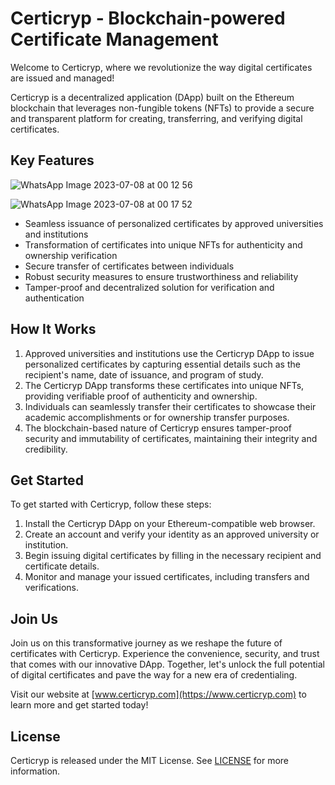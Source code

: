 # Certicryp - Blockchain-powered Certificate Management

Welcome to Certicryp, where we revolutionize the way digital certificates are issued and managed! 

Certicryp is a decentralized application (DApp) built on the Ethereum blockchain that leverages non-fungible tokens (NFTs) to provide a secure and transparent platform for creating, transferring, and verifying digital certificates. 

## Key Features
![WhatsApp Image 2023-07-08 at 00 12 56](https://github.com/CodeMongerrr/Certicryped/assets/99281767/4ede198c-b933-44b5-9ff5-e5794178ce32)

![WhatsApp Image 2023-07-08 at 00 17 52](https://github.com/CodeMongerrr/Certicryped/assets/99281767/828553cf-7225-4b84-83da-9682a5c90e25)


- Seamless issuance of personalized certificates by approved universities and institutions
- Transformation of certificates into unique NFTs for authenticity and ownership verification
- Secure transfer of certificates between individuals
- Robust security measures to ensure trustworthiness and reliability
- Tamper-proof and decentralized solution for verification and authentication

## How It Works

1. Approved universities and institutions use the Certicryp DApp to issue personalized certificates by capturing essential details such as the recipient's name, date of issuance, and program of study.
2. The Certicryp DApp transforms these certificates into unique NFTs, providing verifiable proof of authenticity and ownership.
3. Individuals can seamlessly transfer their certificates to showcase their academic accomplishments or for ownership transfer purposes.
4. The blockchain-based nature of Certicryp ensures tamper-proof security and immutability of certificates, maintaining their integrity and credibility.

## Get Started

To get started with Certicryp, follow these steps:

1. Install the Certicryp DApp on your Ethereum-compatible web browser.
2. Create an account and verify your identity as an approved university or institution.
3. Begin issuing digital certificates by filling in the necessary recipient and certificate details.
4. Monitor and manage your issued certificates, including transfers and verifications.

## Join Us

Join us on this transformative journey as we reshape the future of certificates with Certicryp. Experience the convenience, security, and trust that comes with our innovative DApp. Together, let's unlock the full potential of digital certificates and pave the way for a new era of credentialing.

Visit our website at [www.certicryp.com](https://www.certicryp.com) to learn more and get started today!

## License

Certicryp is released under the MIT License. See [LICENSE](LICENSE) for more information.

